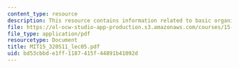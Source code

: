 ```yaml
---
content_type: resource
description: This resource contains information related to basic organizational designs.
file: https://ol-ocw-studio-app-production.s3.amazonaws.com/courses/15-320-strategic-organizational-design-spring-2011/bd53cbbde1ff1187415f44891b41092d_MIT15_320S11_lec05.pdf
file_type: application/pdf
resourcetype: Document
title: MIT15_320S11_lec05.pdf
uid: bd53cbbd-e1ff-1187-415f-44891b41092d
---
```

